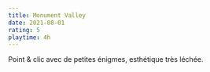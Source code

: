 ```yaml
---
title: Monument Valley
date: 2021-08-01
rating: 5
playtime: 4h
---
```


Point & clic avec de petites énigmes, esthétique très léchée.
